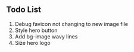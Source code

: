 ## Todo List

1. Debug favicon not changing to new image file
1. Style hero button
1. Add bg-image wavy lines
1. Size hero logo
